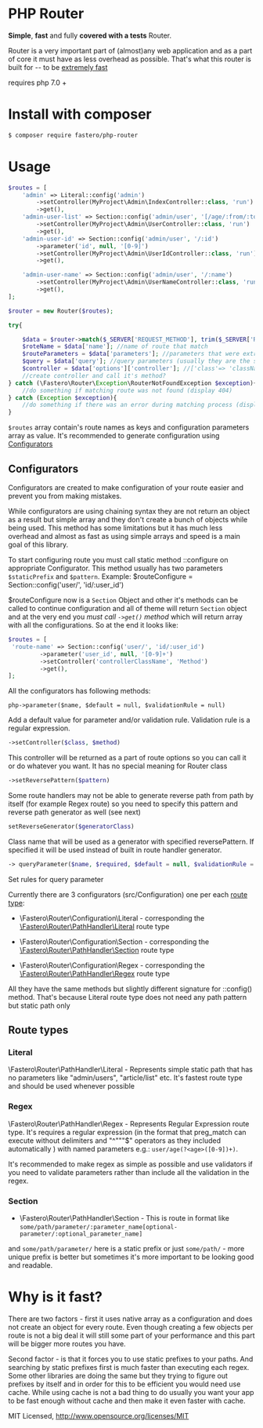 # PHP Router


**Simple**, **fast** and fully **covered with a tests** Router. 

Router is a very important part of (almost)any web application and as a 
part of core it must have as less overhead as possible. That's what this 
router is built for -- to be [extremely fast](#why-is-it-fast)

requires php 7.0 +
# Install with **composer**

```sh
$ composer require fastero/php-router
```

# Usage
```php
$routes = [
    'admin' => Literal::config('admin')
        ->setController(MyProject\Admin\IndexController::class, 'run')
        ->get(),
    'admin-user-list' => Section::config('admin/user', '[/age/:from/:to][/country/:country]')
        ->setController(MyProject\Admin\UserController::class, 'run')
        ->get(),
    'admin-user-id' => Section::config('admin/user', '/:id')
        ->parameter('id', null, '[0-9]')
        ->setController(MyProject\Admin\UserIdController::class, 'run')
        ->get(),

    'admin-user-name' => Section::config('admin/user', '/:name')
        ->setController(MyProject\Admin\UserNameController::class, 'run')
        ->get(),
];

$router = new Router($routes);

try{

    $data = $router->match($_SERVER['REQUEST_METHOD'], trim($_SERVER['REQUEST_URI'],'/'),$_GET);
    $roteName = $data['name']; //name of route that match
    $routeParameters = $data['parameters']; //parameters that were extracted
    $query = $data['query']; //query parameters (usually they are the same as were passed it a ->match method
    $controller = $data['options']['controller']; //['class'=> 'className', 'method' => 'methodName']
    //create controller and call it's method?
} catch (\Fastero\Router\Exception\RouterNotFoundException $exception){
    //do something if matching route was not found (display 404)
} catch (Exception $exception){
    //do something if there was an error during matching process (display 503 ?)
}
```

```$routes``` array contain's route names as keys and configuration parameters array as value. 
It's recommended to generate configuration using [Configurators](#configurators) 

## Configurators
Configurators are created to make configuration of your route easier 
and prevent you from making mistakes. 

While configurators are using chaining syntax they are 
not return an object as a result but simple array and they don't create a bunch
of objects while being used. This method has some limitations 
but it has much less overhead and almost as fast as using simple arrays and 
speed is a main goal of this library.

To start configuring route you must call static method ::configure on 
appropriate Configurator. This method usually has two parameters 
```$staticPrefix``` and ```$pattern```. Example:
$routeConfigure = Section::config('user/', 'id/:user_id')

$routeConfigure now is a ```Section``` Object and other it's methods can be called
to continue configuration and all of theme will return ```Section``` object
and at the very end you *must call ```->get()``` method* which will return 
array with all the configurations. So at the end it looks like:
```php
$routes = [
 'route-name' => Section::config('user/', 'id/:user_id')
         ->parameter('user_id', null, '[0-9]+')
         ->setController('controllerClassName', 'Method')
         ->get(),
];
```
All the configurators has following methods:

```
php->parameter($name, $default = null, $validationRule = null)
```
Add a default value for parameter and/or validation rule. Validation rule
is a regular expression.
```php
->setController($class, $method)
```
This controller will be returned as a part of route options so you can
call it or do whatever you want. It has no special meaning for Router class

```php
->setReversePattern($pattern)
```
Some route handlers may not be able to generate reverse 
path from path by itself (for example Regex route) so you need to specify
this pattern and reverse path generator as well (see next)

```php
setReverseGenerator($generatorClass)
```
Class name that will be used as a generator with specified reversePattern. If specified it will be used 
instead of built in route handler generator.

```php
-> queryParameter($name, $required, $default = null, $validationRule = null)
```
Set rules for query parameter


Currently there are 3 configurators (src/Configuration) 
one per each [route type](#route-types):
* \Fastero\Router\Configuration\Literal 
\- corresponding the [\Fastero\Router\PathHandler\Literal](#literal)  route type

* \Fastero\Router\Configuration\Section 
\- corresponding the [\Fastero\Router\PathHandler\Section](#section)  route type

* \Fastero\Router\Configuration\Regex 
 \- corresponding the [\Fastero\Router\PathHandler\Regex](#regex)  route type

All they have the same methods but slightly different signature for ::config() method. That's because
Literal route type does not need any path pattern but static path only

## Route types

### Literal 
\Fastero\Router\PathHandler\Literal - Represents simple static path that has no parameters
like "admin/users", "article/list" etc. It's fastest route type and should be used whenever possible

### Regex 
\Fastero\Router\PathHandler\Regex - Represents Regular Expression route type. It's requires a regular expression 
(in the format that preg_match can execute without delimiters and "^"""$" operators as they included automatically ) 
with named parameters e.g.: ```user/age(?<age>([0-9])+)```.

It's recommended to make regex as simple as possible and use validators 
if you need to validate parameters rather than include all the validation in the regex.

### Section
* \Fastero\Router\PathHandler\Section - This is route in format like 
```some/path/parameter/:parameter_name[optional-parameter/:optional_parameter_name]```

and ```some/path/parameter/``` here is a static prefix 
or just ```some/path/``` - more unique prefix is better but 
sometimes it's more important to be looking good and readable.
 
# Why is it fast?
There are two factors - first it uses native array as a configuration and 
does not create an object for every route. Even though creating a few objects 
per route is not a big deal it will still some part of your performance and 
this part will be bigger more routes you have.

Second factor - is that it forces you to use static prefixes to your paths. 
And searching by static prefixes first is much faster than executing each regex. 
Some other libraries are doing the same but they trying to figure out prefixes 
by itself and in order for this to be efficient you would need use cache. 
While using cache is not a bad thing to do usually you want your app to be fast
enough without cache and then make it even faster with cache.

MIT Licensed, http://www.opensource.org/licenses/MIT
